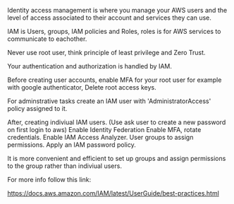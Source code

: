 Identity access management is where you manage your AWS users and the level of access associated to their account and services they can use. 

IAM is Users, groups, IAM policies and Roles, roles is for AWS services to communicate to eachother. 

Never use root user, think principle of least privilege and Zero Trust. 

Your authentication and authorization is handled by IAM. 

Before creating user accounts, enable MFA for your root user for example with google authenticator, Delete root access keys.

For adminstrative tasks create an IAM user with 'AdministratorAccess' policy assigned to it.


After, creating indiviual IAM users. (Use ask user to create a new password on first login to aws)
Enable Identity Federation
Enable MFA, rotate credentials.
Enable IAM Access Analyzer.
User groups to assign permissions.
Apply an IAM password policy.

It is more convenient and efficient to set up groups and assign permissions to the group rather than indiviual users.

For more info follow this link:

https://docs.aws.amazon.com/IAM/latest/UserGuide/best-practices.html


